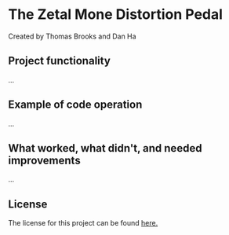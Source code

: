 # The Zetal Mone Distortion Pedal
Created by Thomas Brooks and Dan Ha

## Project functionality
...

## Example of code operation
...

## What worked, what didn't, and needed improvements
...

## License
The license for this project can be found [here.](/LICENSE.txt)